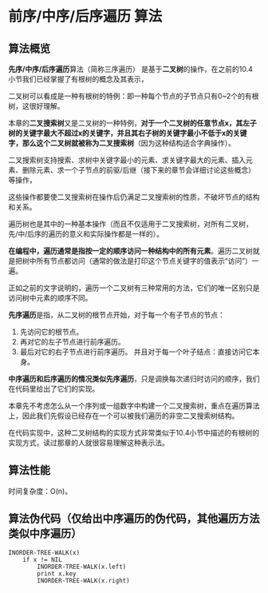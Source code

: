 前序/中序/后序遍历 算法
===============

算法概览
---------

**先序/中序/后序遍历**算法（简称三序遍历） 是基于**二叉树**的操作，在之前的10.4小节我们已经掌握了有根树的概念及其表示，

二叉树可以看成是一种有根树的特例：即一种每个节点的子节点只有0~2个的有根树，这很好理解。

本章的**二叉搜索树**又是二叉树的一种特例，**对于一个二叉树的任意节点x，其左子树的关键字最大不超过x的关键字，并且其右子树的关键字最小不低于x的关键字，那么这个二叉树就被称为二叉搜索树**（因为这种结构适合字典操作）。

二叉搜索树支持搜索、求树中关键字最小的元素、求关键字最大的元素、插入元素、删除元素、求一个子节点的前驱/后继（接下来的章节会详细讨论这些概念）等操作，

这些操作都要使二叉搜索树在操作后仍满足二叉搜索树的性质，不破坏节点的结构和关系。

遍历树也是其中的一种基本操作（而且不仅适用于二叉搜索树，对所有二叉树，先/中/后序的遍历的意义和实际操作都是一样的）。

**在编程中，遍历通常是指按一定的顺序访问一种结构中的所有元素**。遍历二叉树就是把树中所有节点都访问（通常的做法是打印这个节点关键字的值表示“访问”）一遍。

正如之前的文字说明的，遍历一个二叉树有三种常用的方法，它们的唯一区别只是访问树中元素的顺序不同。

**先序遍历**是指，从二叉树的根节点开始，对于每一个有子节点的节点：
1. 先访问它的根节点。
2. 再对它的左子节点进行前序遍历。
3. 最后对它的右子节点进行前序遍历。
并且对于每一个叶子结点：直接访问它本身。

**中序遍历和后序遍历的情况类似先序遍历**，只是调换每次递归时访问的顺序，我们在代码里给出了它们的实现。

本章先不考虑怎么从一个序列或一组数字中构建一个二叉搜索树，重点在遍历算法上，因此我们先假设已经存在一个可以被我们遍历的非空二叉搜索树结构。

在代码实现中，这种二叉树结构的实现方式非常类似于10.4小节中描述的有根树的实现方式，读过那章的人就很容易理解这种表示法。

算法性能
---------

时间复杂度：O(n)。

算法伪代码（仅给出中序遍历的伪代码，其他遍历方法类似中序遍历）
----------------------------------------------------------------------

```
INORDER-TREE-WALK(x)
	if x != NIL
		INORDER-TREE-WALK(x.left)
		print x.key
		INORDER-TREE-WALK(x.right)
```